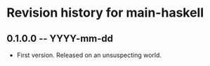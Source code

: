 # Revision history for main-haskell

## 0.1.0.0 -- YYYY-mm-dd

* First version. Released on an unsuspecting world.
